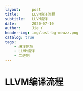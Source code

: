 ```yaml
---
layout:     post
title:      LLVM编译流程
subtitle:   LLVM编译
date:       2020-07-10
author:     Jie_Y
header-img: img/post-bg-meuzz.png
catalog: true
tags:
    - 编译原理
    - LLVM编译
    - 二进制
---
```


# LLVM编译流程

## 